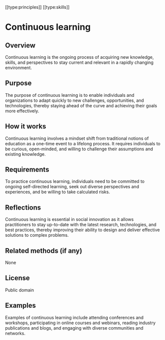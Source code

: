 [[type:principles]]
[[type:skills]]

# Continuous learning

## Overview
Continuous learning is the ongoing process of acquiring new knowledge, skills, and perspectives to stay current and relevant in a rapidly changing environment.

## Purpose
The purpose of continuous learning is to enable individuals and organizations to adapt quickly to new challenges, opportunities, and technologies, thereby staying ahead of the curve and achieving their goals more effectively.

## How it works
Continuous learning involves a mindset shift from traditional notions of education as a one-time event to a lifelong process. It requires individuals to be curious, open-minded, and willing to challenge their assumptions and existing knowledge.

## Requirements
To practice continuous learning, individuals need to be committed to ongoing self-directed learning, seek out diverse perspectives and experiences, and be willing to take calculated risks.

## Reflections
Continuous learning is essential in social innovation as it allows practitioners to stay up-to-date with the latest research, technologies, and best practices, thereby improving their ability to design and deliver effective solutions to complex problems.

## Related methods (if any)
None

## License
Public domain

## Examples
Examples of continuous learning include attending conferences and workshops, participating in online courses and webinars, reading industry publications and blogs, and engaging with diverse communities and networks.